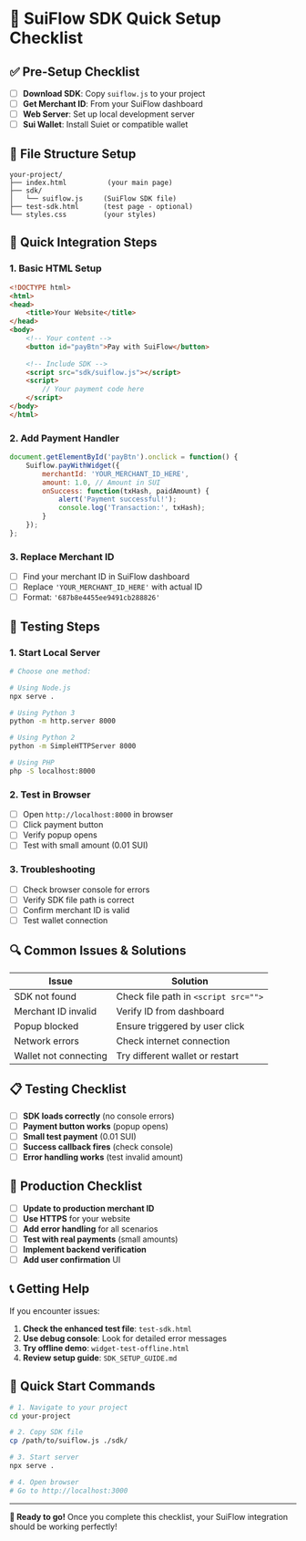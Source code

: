 # 🚀 SuiFlow SDK Quick Setup Checklist

## ✅ Pre-Setup Checklist

- [ ] **Download SDK**: Copy `suiflow.js` to your project
- [ ] **Get Merchant ID**: From your SuiFlow dashboard
- [ ] **Web Server**: Set up local development server
- [ ] **Sui Wallet**: Install Suiet or compatible wallet

## 📁 File Structure Setup

```
your-project/
├── index.html          (your main page)
├── sdk/
│   └── suiflow.js     (SuiFlow SDK file)
├── test-sdk.html      (test page - optional)
└── styles.css         (your styles)
```

## 🔧 Quick Integration Steps

### 1. Basic HTML Setup
```html
<!DOCTYPE html>
<html>
<head>
    <title>Your Website</title>
</head>
<body>
    <!-- Your content -->
    <button id="payBtn">Pay with SuiFlow</button>
    
    <!-- Include SDK -->
    <script src="sdk/suiflow.js"></script>
    <script>
        // Your payment code here
    </script>
</body>
</html>
```

### 2. Add Payment Handler
```javascript
document.getElementById('payBtn').onclick = function() {
    Suiflow.payWithWidget({
        merchantId: 'YOUR_MERCHANT_ID_HERE',
        amount: 1.0, // Amount in SUI
        onSuccess: function(txHash, paidAmount) {
            alert('Payment successful!');
            console.log('Transaction:', txHash);
        }
    });
};
```

### 3. Replace Merchant ID
- [ ] Find your merchant ID in SuiFlow dashboard
- [ ] Replace `'YOUR_MERCHANT_ID_HERE'` with actual ID
- [ ] Format: `'687b8e4455ee9491cb288826'`

## 🧪 Testing Steps

### 1. Start Local Server
```bash
# Choose one method:

# Using Node.js
npx serve .

# Using Python 3
python -m http.server 8000

# Using Python 2
python -m SimpleHTTPServer 8000

# Using PHP
php -S localhost:8000
```

### 2. Test in Browser
- [ ] Open `http://localhost:8000` in browser
- [ ] Click payment button
- [ ] Verify popup opens
- [ ] Test with small amount (0.01 SUI)

### 3. Troubleshooting
- [ ] Check browser console for errors
- [ ] Verify SDK file path is correct
- [ ] Confirm merchant ID is valid
- [ ] Test wallet connection

## 🔍 Common Issues & Solutions

| Issue | Solution |
|-------|----------|
| SDK not found | Check file path in `<script src="">` |
| Merchant ID invalid | Verify ID from dashboard |
| Popup blocked | Ensure triggered by user click |
| Network errors | Check internet connection |
| Wallet not connecting | Try different wallet or restart |

## 📋 Testing Checklist

- [ ] **SDK loads correctly** (no console errors)
- [ ] **Payment button works** (popup opens)
- [ ] **Small test payment** (0.01 SUI)
- [ ] **Success callback fires** (check console)
- [ ] **Error handling works** (test invalid amount)

## 🎯 Production Checklist

- [ ] **Update to production merchant ID**
- [ ] **Use HTTPS** for your website
- [ ] **Add error handling** for all scenarios
- [ ] **Test with real payments** (small amounts)
- [ ] **Implement backend verification**
- [ ] **Add user confirmation** UI

## 📞 Getting Help

If you encounter issues:

1. **Check the enhanced test file**: `test-sdk.html`
2. **Use debug console**: Look for detailed error messages
3. **Try offline demo**: `widget-test-offline.html`
4. **Review setup guide**: `SDK_SETUP_GUIDE.md`

## 🎉 Quick Start Commands

```bash
# 1. Navigate to your project
cd your-project

# 2. Copy SDK file
cp /path/to/suiflow.js ./sdk/

# 3. Start server
npx serve .

# 4. Open browser
# Go to http://localhost:3000
```

---

**🚀 Ready to go!** Once you complete this checklist, your SuiFlow integration should be working perfectly!
